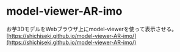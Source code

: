 # model-viewer-AR-imo
お芋3DモデルをWebブラウザ上にmodel-viewerを使って表示させる。  
[https://shichiseki.github.io/model-viewer-AR-imo/](https://shichiseki.github.io/model-viewer-AR-imo/)
